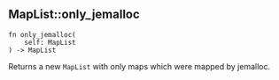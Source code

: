 ## MapList::only_jemalloc

```rhai
fn only_jemalloc(
    self: MapList
) -> MapList
```

Returns a new `MapList` with only maps which were mapped by jemalloc.
